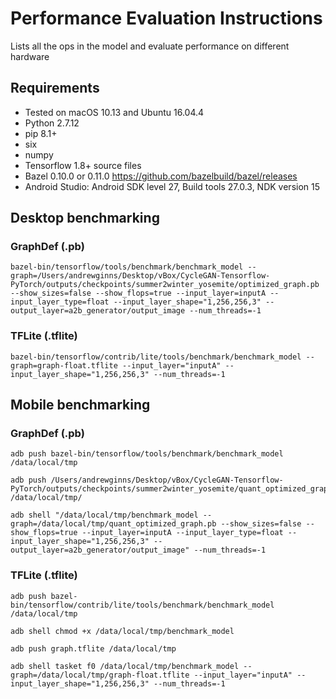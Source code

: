 # Performance Evaluation Instructions

Lists all the ops in the model and evaluate performance on different hardware

## Requirements

- Tested on macOS 10.13 and Ubuntu 16.04.4
- Python 2.7.12
- pip 8.1+
- six
- numpy
- Tensorflow 1.8+ source files
- Bazel 0.10.0 or 0.11.0 https://github.com/bazelbuild/bazel/releases
- Android Studio: Android SDK level 27, Build tools 27.0.3, NDK version 15

## Desktop benchmarking

### GraphDef (.pb)

```
bazel-bin/tensorflow/tools/benchmark/benchmark_model --graph=/Users/andrewginns/Desktop/vBox/CycleGAN-Tensorflow-PyTorch/outputs/checkpoints/summer2winter_yosemite/optimized_graph.pb --show_sizes=false --show_flops=true --input_layer=inputA --input_layer_type=float --input_layer_shape="1,256,256,3" --output_layer=a2b_generator/output_image --num_threads=-1
```

### TFLite (.tflite)

```
bazel-bin/tensorflow/contrib/lite/tools/benchmark/benchmark_model --graph=graph-float.tflite --input_layer="inputA" --input_layer_shape="1,256,256,3" --num_threads=-1
```

## Mobile benchmarking

### GraphDef (.pb)

```
adb push bazel-bin/tensorflow/tools/benchmark/benchmark_model /data/local/tmp

adb push /Users/andrewginns/Desktop/vBox/CycleGAN-Tensorflow-PyTorch/outputs/checkpoints/summer2winter_yosemite/quant_optimized_graph.pb /data/local/tmp/

adb shell "/data/local/tmp/benchmark_model --graph=/data/local/tmp/quant_optimized_graph.pb --show_sizes=false --show_flops=true --input_layer=inputA --input_layer_type=float --input_layer_shape="1,256,256,3" --output_layer=a2b_generator/output_image" --num_threads=-1
```

### TFLite (.tflite)

```
adb push bazel-bin/tensorflow/contrib/lite/tools/benchmark/benchmark_model /data/local/tmp

adb shell chmod +x /data/local/tmp/benchmark_model

adb push graph.tflite /data/local/tmp

adb shell tasket f0 /data/local/tmp/benchmark_model --graph=/data/local/tmp/graph-float.tflite --input_layer="inputA" --input_layer_shape="1,256,256,3" --num_threads=-1
```

## 
